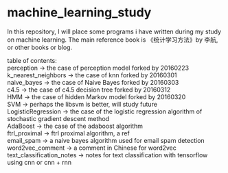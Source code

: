 # machine_learning_study
In this repository, I will place some programs i have written during my study on machine learning.
The main reference book is 《统计学习方法》by 李航, or other books or blog.    

table of contents:    
perception          -> the case of perception model forked by 20160223    
k_nearest_neighbors -> the case of knn forked by 20160301    
naive_bayes         -> the case of Naive Bayes forked by 20160303        
c4.5                -> the case of c4.5 decision tree forked by 20160312    
HMM                 -> the case of hidden Markov model forked by 20160320  
SVM                 -> perhaps the libsvm is better, will study future    
LogisticRegression  -> the case of the logistic regression algorithm of
stochastic gradient descent method    
AdaBoost            -> the case of the adaboost algorithm     
ftrl_proximal       -> ftrl proximal algorithm, a ref    
email_spam          -> a naive bayes algorithm used for email spam detection    
word2vec_comment    -> a comment in Chinese for word2vec    
text_classification_notes    -> notes for text classification with tensorflow using cnn or cnn + rnn  
    
    
